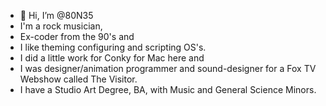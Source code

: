 - 👋 Hi, I’m @80N35
- I'm a rock musician,
- Ex-coder from the 90's and
- I like theming configuring and scripting OS's.
- I did a little work for Conky for Mac here and
- I was designer/animation programmer and sound-designer for a Fox TV Webshow called The Visitor.
- I have a Studio Art Degree, BA, with Music and General Science Minors.

<!---
80N35/80N35 is a ✨ special ✨ repository because its `README.md` (this file) appears on your GitHub profile.
You can click the Preview link to take a look at your changes.
--->

